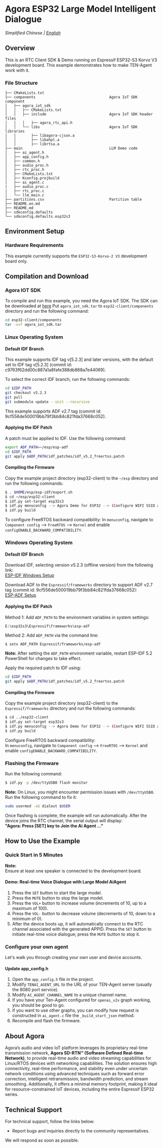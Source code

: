 # Agora ESP32 Large Model Intelligent Dialogue

*Simplified Chinese | [English](README.en.md)*

## Overview

This is an RTC Client SDK & Demo running on Espressif ESP32-S3 Korvo V3 development board. This example demonstrates how to make TEN-Agent work with it.

### File Structure
```
├── CMakeLists.txt
├── components                                  Agora IoT SDK component
│   ├── agora_iot_sdk
│   │   ├── CMakeLists.txt
│   │   ├── include                             Agora IoT SDK header files
│   │   │   ├── agora_rtc_api.h
│   │   └── libs                                Agora IoT SDK libraries                      
│   │       ├── libagora-cjson.a
│   │       ├── libahpl.a
│   │       ├── librtsa.a
├── main                                        LLM Demo code
│   ├── ai_agent.h
│   ├── app_config.h
│   ├── common.h
│   ├── audio_proc.h
│   ├── rtc_proc.h
│   ├── CMakeLists.txt
│   ├── Kconfig.projbuild
|   ├── ai_agent.c
|   ├── audio_proc.c
|   ├── rtc_proc.c
│   └── llm_main.c
├── partitions.csv                              Partition table
├── README.en.md
├── README.md
├── sdkconfig.defaults
└── sdkconfig.defaults.esp32s3
```

## Environment Setup

### Hardware Requirements

This example currently supports the `ESP32-S3-Korvo-2 V3` development board only.

## Compilation and Download

### Agora IOT SDK

To compile and run this example, you need the Agora IoT SDK.
The SDK can be downloaded at [here](https://rte-store.s3.amazonaws.com/agora_iot_sdk.tar)
Put `agora_iot_sdk.tar` to `esp32-client/components` directory and run the following command:

```bash
cd esp32-client/components
tar -xvf agora_iot_sdk.tar
```

### Linux Operating System

#### Default IDF Branch

This example supports IDF tag v[5.2.3] and later versions, with the default set to IDF tag v[5.2.3] (commit id: c9763f62dd00c887a1a8fafe388db868a7e44069).

To select the correct IDF branch, run the following commands:
```bash
cd $IDF_PATH
git checkout v5.2.3
git pull
git submodule update --init --recursive
```

This example supports ADF v2.7 tag (commit id: 9cf556de500019bb79f3bb84c821fda37668c052).

#### Applying the IDF Patch

A patch must be applied to IDF. Use the following command:
```bash
export ADF_PATH=~/esp/esp-adf
cd $IDF_PATH
git apply $ADF_PATH/idf_patches/idf_v5.2_freertos.patch
```

#### Compiling the Firmware

Copy the example project directory (esp32-client) to the `~/esp` directory and run the following commands:
```bash
$ . $HOME/esp/esp-idf/export.sh
$ cd ~/esp/esp32-client
$ idf.py set-target esp32s3
$ idf.py menuconfig	--> Agora Demo for ESP32 --> (Configure WIFI SSID and Password)
$ idf.py build
```

To configure FreeRTOS backward compatibility:
In `menuconfig`, navigate to `Component config` --> `FreeRTOS` --> `Kernel` and enable `configENABLE_BACKWARD_COMPATIBILITY`.

### Windows Operating System

#### Default IDF Branch

Download IDF, selecting version v5.2.3 (offline version) from the following link:  
[ESP-IDF Windows Setup](https://docs.espressif.com/projects/esp-idf/zh_CN/v5.2.3/esp32/get-started/windows-setup.html)

Download ADF to the `Espressif/frameworks` directory to support ADF v2.7 tag (commit id: 9cf556de500019bb79f3bb84c821fda37668c052):  
[ESP-ADF Setup](https://docs.espressif.com/projects/esp-adf/zh_CN/latest/get-started/index.html#step-2-get-esp-adf)

#### Applying the IDF Patch

Method 1: Add `ADF_PATH` to the environment variables in system settings:
```
E:\esp32s3\Espressif\frameworks\esp-adf
```

Method 2: Add `ADF_PATH` via the command line:
```bash
$ setx ADF_PATH Espressif/frameworks/esp-adf
```

**Note:** After setting the `ADF_PATH` environment variable, restart ESP-IDF 5.2 PowerShell for changes to take effect.

Apply the required patch to IDF using:
```bash
cd $IDF_PATH
git apply $ADF_PATH/idf_patches/idf_v5.2_freertos.patch
```

#### Compiling the Firmware

Copy the example project directory (esp32-client) to the `Espressif/frameworks` directory and run the following commands:
```bash
$ cd ../esp32-client
$ idf.py set-target esp32s3
$ idf.py menuconfig	--> Agora Demo for ESP32 --> (Configure WIFI SSID and Password)
$ idf.py build
```

Configure FreeRTOS backward compatibility:  
In `menuconfig`, navigate to `Component config` --> `FreeRTOS` --> `Kernel` and enable `configENABLE_BACKWARD_COMPATIBILITY`.

### Flashing the Firmware

Run the following command:
```bash
$ idf.py -p /dev/ttyUSB0 flash monitor
```
**Note:** On Linux, you might encounter permission issues with `/dev/ttyUSB0`. Run the following command to fix it:
```bash
sudo usermod -aG dialout $USER
```

Once flashing is complete, the example will run automatically. After the device joins the RTC channel, the serial output will display:  
**"Agora: Press [SET] key to Join the Ai Agent ..."**

## How to Use the Example

### Quick Start in 5 Minutes

**Note:**  
Ensure at least one speaker is connected to the development board.

#### Demo: Real-time Voice Dialogue with Large Model AiAgent

1. Press the `SET` button to start the large model.
2. Press the `MUTE` button to stop the large model.
3. Press the `VOL+` button to increase volume (increments of 10, up to a maximum of 100).
4. Press the `VOL-` button to decrease volume (decrements of 10, down to a minimum of 0).
5. After the device boots up, it will automatically connect to the RTC channel associated with the generated APPID. Press the `SET` button to initiate real-time voice dialogue; press the `MUTE` button to stop it.

### Configure your own agent

Let's walk you through creating your own user and device accounts.

#### Update app_config.h

1. Open the `app_config.h` file in the project.
2. Modify `TENAI_AGENT_URL` to the URL of your TEN-Agent server (usually the 8080 port service).
3. Modify `AI_AGENT_CHANNEL_NAME` to a unique channel name.
4. If you have your Ten-Agent configured for `openai_v2v` graph working, you should be good to go.
5. If you want to use other graphs, you can modify how request is constructed in `ai_agent.c` file the `_build_start_json` method.
6. Recompile and flash the firmware.

## About Agora

Agora’s audio and video IoT platform leverages its proprietary real-time transmission network, **Agora SD-RTN™ (Software Defined Real-time Network)**, to provide real-time audio and video streaming capabilities for Linux/RTOS devices with networking capabilities. The solution ensures high connectivity, real-time performance, and stability even under uncertain network conditions using advanced techniques such as forward error correction, intelligent retransmission, bandwidth prediction, and stream smoothing. Additionally, it offers a minimal memory footprint, making it ideal for resource-constrained IoT devices, including the entire Espressif ESP32 series.

## Technical Support

For technical support, follow the links below:

- Report bugs and inquiries directly to the community representatives.

We will respond as soon as possible.
